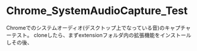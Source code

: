 # Chrome_SystemAudioCapture_Test
Chromeでのシステムオーディオ(デスクトップ上でなっている音)のキャプチャーテスト。
cloneしたら、まずextensionフォルダ内の拡張機能をインストールしその後、
